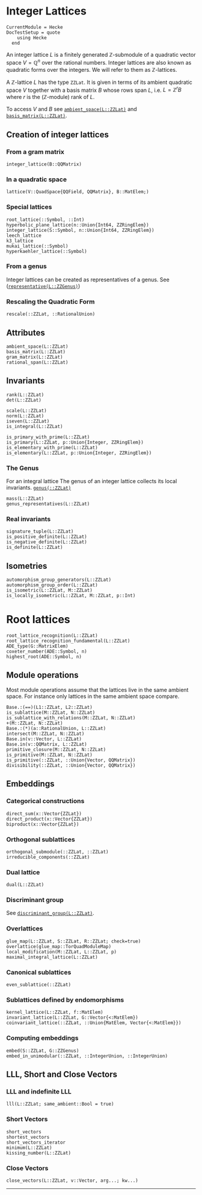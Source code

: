 # Integer Lattices
```@meta
CurrentModule = Hecke
DocTestSetup = quote
    using Hecke
  end
```
An integer lattice $L$ is a finitely generated $\mathbb{Z}$-submodule of a quadratic
vector space $V = \mathbb{Q}^n$ over the rational numbers.
Integer lattices are also known as quadratic forms over the integers.
We will refer to them as $\mathbb{Z}$-lattices.

A $\mathbb{Z}$-lattice $L$ has the type `ZZLat`. It is given in terms of
its ambient quadratic space $V$ together with a basis matrix $B$ whose rows span $L$,
i.e. $L = \mathbb{Z}^r B$ where $r$ is the ($\mathbb{Z}$-module) rank of $L$.

To access $V$ and $B$ see [`ambient_space(L::ZZLat)`](@ref) and [`basis_matrix(L::ZZLat)`](@ref).


## Creation of integer lattices

### From a gram matrix

```@docs; canonical=false
integer_lattice(B::QQMatrix)
```

### In a quadratic space

```@docs; canonical=false
lattice(V::QuadSpace{QQField, QQMatrix}, B::MatElem;)
```

### Special lattices

```@docs; canonical=false
root_lattice(::Symbol, ::Int)
hyperbolic_plane_lattice(n::Union{Int64, ZZRingElem})
integer_lattice(S::Symbol, n::Union{Int64, ZZRingElem})
leech_lattice
k3_lattice
mukai_lattice(::Symbol)
hyperkaehler_lattice(::Symbol)
```

### From a genus
Integer lattices can be created as representatives of a genus.
See ([`representative(L::ZZGenus)`](@ref))

### Rescaling the Quadratic Form

```@docs; canonical=false
rescale(::ZZLat, ::RationalUnion)
```

## Attributes

```@docs; canonical=false
ambient_space(L::ZZLat)
basis_matrix(L::ZZLat)
gram_matrix(L::ZZLat)
rational_span(L::ZZLat)
```

## Invariants
```@docs; canonical=false
rank(L::ZZLat)
det(L::ZZLat)

scale(L::ZZLat)
norm(L::ZZLat)
iseven(L::ZZLat)
is_integral(L::ZZLat)

is_primary_with_prime(L::ZZLat)
is_primary(L::ZZLat, p::Union{Integer, ZZRingElem})
is_elementary_with_prime(L::ZZLat)
is_elementary(L::ZZLat, p::Union{Integer, ZZRingElem})
```

### The Genus

For an integral lattice
The genus of an integer lattice collects its local invariants.
[`genus(::ZZLat)`](@ref)
```@docs; canonical=false
mass(L::ZZLat)
genus_representatives(L::ZZLat)
```

### Real invariants
```@docs; canonical=false
signature_tuple(L::ZZLat)
is_positive_definite(L::ZZLat)
is_negative_definite(L::ZZLat)
is_definite(L::ZZLat)
```

## Isometries
```@docs; canonical=false
automorphism_group_generators(L::ZZLat)
automorphism_group_order(L::ZZLat)
is_isometric(L::ZZLat, M::ZZLat)
is_locally_isometric(L::ZZLat, M::ZZLat, p::Int)
```
# Root lattices
```@docs; canonical=false
root_lattice_recognition(L::ZZLat)
root_lattice_recognition_fundamental(L::ZZLat)
ADE_type(G::MatrixElem)
coxeter_number(ADE::Symbol, n)
highest_root(ADE::Symbol, n)
```

## Module operations
Most module operations assume that the lattices live in the same ambient space.
For instance only lattices in the same ambient space compare.

```@docs; canonical=false
Base.:(==)(L1::ZZLat, L2::ZZLat)
is_sublattice(M::ZZLat, N::ZZLat)
is_sublattice_with_relations(M::ZZLat, N::ZZLat)
+(M::ZZLat, N::ZZLat)
Base.:(*)(a::RationalUnion, L::ZZLat)
intersect(M::ZZLat, N::ZZLat)
Base.in(v::Vector, L::ZZLat)
Base.in(v::QQMatrix, L::ZZLat)
primitive_closure(M::ZZLat, N::ZZLat)
is_primitive(M::ZZLat, N::ZZLat)
is_primitive(::ZZLat, ::Union{Vector, QQMatrix})
divisibility(::ZZLat, ::Union{Vector, QQMatrix})
```

## Embeddings

### Categorical constructions
```@docs; canonical=false
direct_sum(x::Vector{ZZLat})
direct_product(x::Vector{ZZLat})
biproduct(x::Vector{ZZLat})
```

### Orthogonal sublattices
```@docs; canonical=false
orthogonal_submodule(::ZZLat, ::ZZLat)
irreducible_components(::ZZLat)
```

### Dual lattice
```@docs; canonical=false
dual(L::ZZLat)
```

### Discriminant group
See [`discriminant_group(L::ZZLat)`](@ref).

### Overlattices
```@docs; canonical=false
glue_map(L::ZZLat, S::ZZLat, R::ZZLat; check=true)
overlattice(glue_map::TorQuadModuleMap)
local_modification(M::ZZLat, L::ZZLat, p)
maximal_integral_lattice(L::ZZLat)
```

### Canonical sublattices
```@docs
even_sublattice(::ZZLat)
```

### Sublattices defined by endomorphisms
```@docs; canonical=false
kernel_lattice(L::ZZLat, f::MatElem)
invariant_lattice(L::ZZLat, G::Vector{<:MatElem})
coinvariant_lattice(::ZZLat, ::Union{MatElem, Vector{<:MatElem}})
```

### Computing embeddings
```@docs; canonical=false
embed(S::ZZLat, G::ZZGenus)
embed_in_unimodular(::ZZLat, ::IntegerUnion, ::IntegerUnion)
```

## LLL, Short and Close Vectors

### LLL and indefinite LLL
```@docs; canonical=false
lll(L::ZZLat; same_ambient::Bool = true)
```
### Short Vectors
```@docs; canonical=false
short_vectors
shortest_vectors
short_vectors_iterator
minimum(L::ZZLat)
kissing_number(L::ZZLat)
```

### Close Vectors
```@docs; canonical=false
close_vectors(L::ZZLat, v::Vector, arg...; kw...)
```
---
